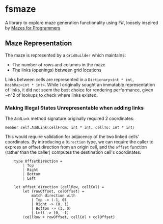 # fsmaze
A library to explore maze generation functionality using F#, loosely inspired by [Mazes for Programmers](https://pragprog.com/book/jbmaze/mazes-for-programmers)

## Maze Representation
The maze is represented by a `GridBuilder` which maintains:
- The number of rows and columns in the maze
- The links (openings) between grid locations

Links between cells are represented in a `Dictionary<int * int, HashMap<int * int>`. While I originally sought an immutable representation of links, it did not seem the best choice for rendering performance, given ~n^2 of lookups to check where links existed.

### Making Illegal States Unrepresentable when adding links
The `AddLink` method signature originally required 2 coordinates: 
```
member self.AddLink(cellFrom: int * int, cellTo: int * int)
```
This would require validation for adjacency of the two linked cells' coordinates. By introducing a `Direction` type, we can require the caller to express an offset direction from an origin cell, and the `offset` function (rather than the caller) computes the destination cell's coordinates. 
```
    type OffsetDirection =
        | Top
        | Right
        | Bottom
        | Left

    let offset direction (cellRow, cellCol) =
        let (rowOffset, colOffset) =
            match direction with
            | Top -> (-1, 0)
            | Right -> (0, 1)
            | Bottom -> (1, 0)
            | Left -> (0, -1)
        (cellRow + rowOffset, cellCol + colOffset)
```


